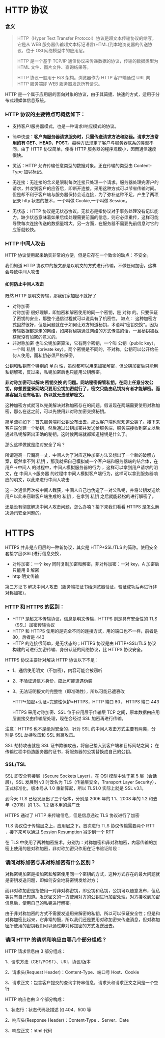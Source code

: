 # HTTP 协议

### 含义

> HTTP（Hyper Text Transfer Protocol）协议是超文本传输协议的缩写，它是从 WEB 服务器传输超文本标记语言(HTML)到本地浏览器的传送协议，位于 OSI 网络模型中的应用层。
>
> HTTP 是一个基于 TCP/IP 通信协议来传递数据的协议，传输的数据类型为 HTML 文件、图片文件、查询结果等。
>
> HTTP 协议一般用于 B/S 架构。浏览器作为 HTTP 客户端通过 URL 向 HTTP 服务端即 WEB 服务器发送所有请求。

HTTP 是一个属于应用层的面向对象的协议，由于其简捷、快速的方式，适用于分布式超媒体信息系统。

### HTTP 协议的主要特点可概括如下：

- 支持客户/服务器模式，也是一种请求/响应模式的协议。

- 简单快速：**客户向服务器请求服务时，只需传送请求方法和路径。请求方法常用的有 GET、HEAD、POST**。每种方法规定了客户与服务器联系的类型不同。由于 HTTP 协议简单，使得 HTTP 服务器的程序规模小，因而通信速度很快。

- 灵活：HTTP 允许传输任意类型的数据对象。正在传输的类型由 Content-Type 加以标记。

- 无连接：无连接的含义是限制每次连接只处理一个请求。服务器处理完客户的请求，并收到客户的应答后，即断开连接。采用这种方式可以节省传输时间。但是却不利于客户端与服务器保持会话连接，为了弥补这种不足，产生了两项记录 http 状态的技术，一个叫做 Cookie,一个叫做 Session。

- 无状态：HTTP 协议是无状态协议。无状态是指协议对于事务处理没有记忆能力。缺少状态意味着如果后续处理需要前面的信息，则它必须重传，这样可能导致每次连接传送的数据量增大。另一方面，在服务器不需要先前信息时它的应答就较快。

### HTTP 中间人攻击

HTTP 协议使用起来确实非常的方便，但是它存在一个致命的缺点：不安全。

我们知道 HTTP 协议中的报文都是以明文的方式进行传输，不做任何加密，这样会导致中间人攻击

#### 如何防止中间人攻击

既然 HTTP 是明文传输，那我们家加密不就好了

- 对称加密  
  对称加密 很好理解，即加密和解密使用的同一个密钥，是 对称 的。只要保证了密钥的安全，那整个通信过程就可以说具有了机密性。
  缺点： 这种加密方式固然很好，但是问题就在于如何让双方知道秘钥，术语叫“密钥交换”。因为传输数据都是走的网络，如果将秘钥通过网络的方式传递的话，一旦秘钥被截获就没有加密的意义的。
- 非对称加密
  也叫公钥加密算法，它有两个密钥，一个叫 公钥（public key），一个叫 私钥（private key）。两个密钥是不同的，不对称，公钥可以公开给任何人使用，而私钥必须严格保密。

公钥和私钥有个特别的 单向 性，虽然都可以用来加密解密，但公钥加密后只能用私钥解密，反过来，私钥加密后也只能用公钥解密。

**非对称加密可以解决 密钥交换 的问题。网站秘密保管私钥，在网上任意分发公钥，你想要登录网站只要用公钥加密就行了，密文只能由私钥持有者才能解密。而黑客因为没有私钥，所以就无法破解密文。**

这种加密方式就可以完美解决对称加密存在的问题。假设现在两端需要使用对称加密，那么在这之前，可以先使用非对称加密交换秘钥。

简单流程如下：首先服务端将公钥公布出去，那么客户端也就知道公钥了。接下来客户端创建一个秘钥，然后通过公钥加密并发送给服务端，服务端接收到密文以后通过私钥解密出正确的秘钥，这时候两端就都知道秘钥是什么了。

那么这样做就是绝对安全了吗？

所谓道高一尺魔高一丈，中间人为了对应这种加密方法又想出了一个新的破解方案，既然拿不到 私钥 ，那我就把自己模拟成一个客户端和服务器端的结合体，在 用户->中间人 的过程中，中间人模拟服务器的行为 ，这样可以拿到用户请求的明文，在 中间人->服务器 的过程中中间人模拟客户端行为，这样可以拿到服务器响应的明文，以此来进行中间人攻击

这一次通信再次被中间人截获，中间人自己也伪造了一对公私钥，并将公钥发送给用户以此来窃取客户端生成的 私钥 ，在拿到 私钥 之后就能轻松的进行解密了。

还是没有彻底解决中间人攻击问题，怎么办喃？接下来我们看看 HTTPS 是怎么解决通讯安全问题的。

# HTTPS

HTTPS 并非是应用层的一种新协议，其实是 HTTP+SSL/TLS 的简称。使用安全套接字层(SSL)进行信息交换，

- 对称加密：一个 key 同时复制加密和解密，非对称加密：一对 key，A 加密后只能用 B 解密
- http 明文传输

第三方证书 解决中间人攻击（服务端把证书给浏览器验证，验证成功后再进行非对称加密）。

### HTTP 和 HTTPS 的区别：

- HTTP 是超文本传输协议，信息是明文传输，HTTPS 则是具有安全性的 TLS（SSL）加密传输协议
- HTTP 和 HTTPS 使用的是完全不同的连接方式，用的端口也不一样，前者是 80，后者是 443
- HTTP 的连接很简单，是无状态的；HTTPS 协议是由 HTTP+SSL/TLS 协议构建的可进行加密传输、身份认证的网络协议，比 HTTPS 协议安全。

HTTPS 协议主要针对解决 HTTP 协议以下不足：

- 1、通信使用明文（不加密），内容可能会被窃听

- 2、不验证通信方身份，应此可能遭遇伪装

- 3、无法证明报文的完整性（即准确性），所以可能已遭篡改

  HTTP+加密+认证+完整性保护=HTTPS，HTTP 端口 80， HTTPS 端口 443

  HTTPS 采用对称加密、SSL 位于应用层于传输层 TCP 之间，原本数据由应用层直接交由传输层处理，现在会经过 SSL 加密再进行传输。

注意：HTTPS 也不是绝对安全的，针对 SSL 的中间人攻击方式主要有两类，分别是 SSL 劫持攻击和 SSL 剥离攻击。

SSL 劫持攻击就是 SSL 证书欺骗攻击，将自己接入到客户端和目标网站之间； 在传输过程中伪造服务器的证书，将服务器的公钥替换成自己的公钥。

### SSL/TSL

SSL 即安全套接层（Secure Sockets Layer），在 OSI 模型中处于第 5 层（会话层），SSL 发展到 v3 时改名为 TLS（传输层安全，Transport Layer Security），正式标准化，版本号从 1.0 重新算起，所以 TLS1.0 实际上就是 SSL v3.1。

到今天 TLS 已经发展出了三个版本，分别是 2006 年的 1.1、2008 年的 1.2 和去年（2018）的 1.3。1.2 版本用的最广泛

HTTPS 通过了 HTTP 来传输信息，但是信息通过 TLS 协议进行了加密

TLS 协议位于传输层之上，应用层之下。首次进行 TLS 协议传输需要两个 RTT ，接下来可以通过 Session Resumption 减少到一个 RTT

在 TLS 中使用了两种加密技术，分别为：对称加密和非对称加密，内容传输的加密上使用的是对称加密，非对称加密只作用在证书验证阶段：

### 请问对称加密与非对称加密有什么区别？

对称密钥加密是指加密和解密使用同一个密钥的方式，这种方式存在的最大问题就是密钥发送问题，即如何安全地将密钥发给对方；

而非对称加密是指使用一对非对称密钥，即公钥和私钥，公钥可以随意发布，但私钥只有自己知道。发送密文的一方使用对方的公钥进行加密处理，对方接收到加密信息后，使用自己的私钥进行解密。

由于非对称加密的方式不需要发送用来解密的私钥，所以可以保证安全性；但是和对称加密比起来，它非常的慢，所以我们还是要用对称加密来传送消息，但对称加密所使用的密钥我们可以通过非对称加密的方式发送出去。

### 请问 HTTP 的请求和响应由哪几个部分组成？

HTTP 请求信息由 3 部分组成：

1、请求方法（GET/POST）、URI、协议/版本

2、请求头(Request Header)：Content-Type、端口号 Host、Cookie

3、请求正文：包含客户提交的查询字符串信息，请求头和请求正文之间是一个空行

HTTP 响应也由 3 个部分构成：

1、状态行：状态代码及描述 如 404、500 等

2、响应头(Response Header)：Content-Type 、Server、Date

3、响应正文：html 代码
